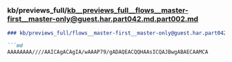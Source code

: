 ### kb/previews_full/kb__previews_full__flows__master-first__master-only@guest.har.part042.md.part002.md

```md
### kb/previews_full/flows__master-first__master-only@guest.har.part042.md (part 002)

```md
AAAAAAAA////AAICAgACAgIA/wAAAP79/gADAQEACQQHAAsICQAJBwgABAECAAMCA
```

```

```
